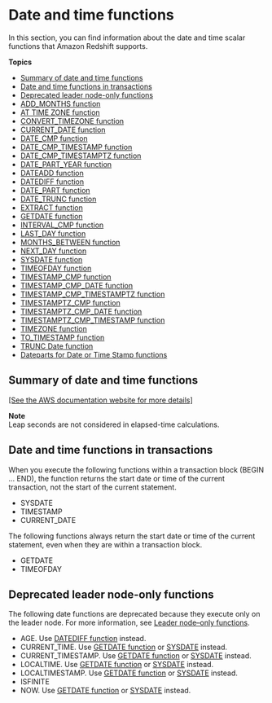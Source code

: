 # Date and time functions<a name="Date_functions_header"></a>

In this section, you can find information about the date and time scalar functions that Amazon Redshift supports\.

**Topics**
+ [Summary of date and time functions](#date-functions-summary)
+ [Date and time functions in transactions](#date-functions-transactions)
+ [Deprecated leader node\-only functions](#date-functions-deprecated)
+ [ADD\_MONTHS function](r_ADD_MONTHS.md)
+ [AT TIME ZONE function](r_AT_TIME_ZONE.md)
+ [CONVERT\_TIMEZONE function](CONVERT_TIMEZONE.md)
+ [CURRENT\_DATE function](r_CURRENT_DATE_function.md)
+ [DATE\_CMP function](r_DATE_CMP.md)
+ [DATE\_CMP\_TIMESTAMP function](r_DATE_CMP_TIMESTAMP.md)
+ [DATE\_CMP\_TIMESTAMPTZ function](r_DATE_CMP_TIMESTAMPTZ.md)
+ [DATE\_PART\_YEAR function](r_DATE_PART_YEAR.md)
+ [DATEADD function](r_DATEADD_function.md)
+ [DATEDIFF function](r_DATEDIFF_function.md)
+ [DATE\_PART function](r_DATE_PART_function.md)
+ [DATE\_TRUNC function](r_DATE_TRUNC.md)
+ [EXTRACT function](r_EXTRACT_function.md)
+ [GETDATE function](r_GETDATE.md)
+ [INTERVAL\_CMP function](r_INTERVAL_CMP.md)
+ [LAST\_DAY function](r_LAST_DAY.md)
+ [MONTHS\_BETWEEN function](r_MONTHS_BETWEEN_function.md)
+ [NEXT\_DAY function](r_NEXT_DAY.md)
+ [SYSDATE function](r_SYSDATE.md)
+ [TIMEOFDAY function](r_TIMEOFDAY_function.md)
+ [TIMESTAMP\_CMP function](r_TIMESTAMP_CMP.md)
+ [TIMESTAMP\_CMP\_DATE function](r_TIMESTAMP_CMP_DATE.md)
+ [TIMESTAMP\_CMP\_TIMESTAMPTZ function](r_TIMESTAMP_CMP_TIMESTAMPTZ.md)
+ [TIMESTAMPTZ\_CMP function](r_TIMESTAMPTZ_CMP.md)
+ [TIMESTAMPTZ\_CMP\_DATE function](r_TIMESTAMPTZ_CMP_DATE.md)
+ [TIMESTAMPTZ\_CMP\_TIMESTAMP function](r_TIMESTAMPTZ_CMP_TIMESTAMP.md)
+ [TIMEZONE function](r_TIMEZONE.md)
+ [TO\_TIMESTAMP function](r_TO_TIMESTAMP.md)
+ [TRUNC Date function](r_TRUNC_date.md)
+ [Dateparts for Date or Time Stamp functions](r_Dateparts_for_datetime_functions.md)

## Summary of date and time functions<a name="date-functions-summary"></a>

[\[See the AWS documentation website for more details\]](http://docs.aws.amazon.com/redshift/latest/dg/Date_functions_header.html)

**Note**  
Leap seconds are not considered in elapsed\-time calculations\.

## Date and time functions in transactions<a name="date-functions-transactions"></a>

When you execute the following functions within a transaction block \(BEGIN … END\), the function returns the start date or time of the current transaction, not the start of the current statement\.
+ SYSDATE
+ TIMESTAMP
+ CURRENT\_DATE

The following functions always return the start date or time of the current statement, even when they are within a transaction block\.
+ GETDATE
+ TIMEOFDAY

## Deprecated leader node\-only functions<a name="date-functions-deprecated"></a>

The following date functions are deprecated because they execute only on the leader node\. For more information, see [Leader node–only functions](c_SQL_functions_leader_node_only.md)\.
+ AGE\. Use [DATEDIFF function](r_DATEDIFF_function.md) instead\.
+ CURRENT\_TIME\. Use [GETDATE function](r_GETDATE.md) or [SYSDATE](r_SYSDATE.md) instead\. 
+ CURRENT\_TIMESTAMP\. Use [GETDATE function](r_GETDATE.md) or [SYSDATE](r_SYSDATE.md) instead\.
+ LOCALTIME\. Use [GETDATE function](r_GETDATE.md) or [SYSDATE](r_SYSDATE.md) instead\.
+ LOCALTIMESTAMP\. Use [GETDATE function](r_GETDATE.md) or [SYSDATE](r_SYSDATE.md) instead\.
+ ISFINITE 
+ NOW\. Use [GETDATE function](r_GETDATE.md) or [SYSDATE](r_SYSDATE.md) instead\.